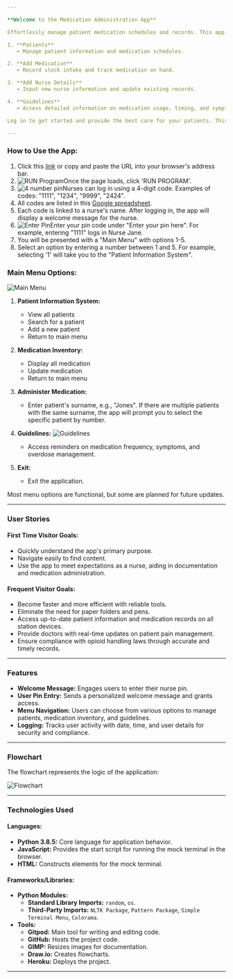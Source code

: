 ```yaml
---

**Welcome to the Medication Administration App**

Effortlessly manage patient medication schedules and records. This app is designed to enhance your workflow, ensuring safe and accurate medication administration.

1. **Patients**
   - Manage patient information and medication schedules.

2. **Add Medication**
   - Record stock intake and track medication on hand.

3. **Add Nurse Details**
   - Input new nurse information and update existing records.

4. **Guidelines**
   - Access detailed information on medication usage, timing, and symptoms.

Log in to get started and provide the best care for your patients. This app is simple, quick, and easy to learn, providing crucial support for busy nurses in administering important medications, such as opioids, for pain therapy.

---
```


### How to Use the App:

1. Click this *[link](https://animatedwaffle-63fa727753ef.herokuapp.com/)* or copy and paste the URL into your browser's address bar.
2. ![RUN Program](documentation/enter.your.pin.png)Once the page loads, click 'RUN PROGRAM'.
3. ![4 number pin](documentation/can.not.be.empty.png)Nurses can log in using a 4-digit code. Examples of codes: "1111", "1234", "9999", "2424".
4. All codes are listed in this [Google spreadsheet](https://docs.google.com/spreadsheets/d/1SM3qQY2PKeNK9HjMXGFhc5EBsrCLNd6P1hGbmDvchVk/edit?pli=1&gid=580694856#gid=580694856).
5. Each code is linked to a nurse's name. After logging in, the app will display a welcome message for the nurse.
6. ![Enter Pin](documentation/three.attempts.png)Enter your pin code under "Enter your pin here". For example, entering "1111" logs in Nurse Jane.
7. You will be presented with a "Main Menu" with options 1-5.
8. Select an option by entering a number between 1 and 5. For example, selecting '1' will take you to the "Patient Information System".

### Main Menu Options:
![Main Menu](documentation/welcome.note.png)
1. **Patient Information System:**
   - View all patients
   - Search for a patient
   - Add a new patient
   - Return to main menu

2. **Medication Inventory:**
   - Display all medication
   - Update medication
   - Return to main menu

3. **Administer Medication:**
   - Enter patient's surname, e.g., "Jones". If there are multiple patients with the same surname, the app will prompt you to select the specific patient by number.

4. **Guidelines:** ![Guidelines](documentation/google.spread.guidelines.png)
   - Access reminders on medication frequency, symptoms, and overdose management.

5. **Exit:**
   - Exit the application. 

Most menu options are functional, but some are planned for future updates.

---

### User Stories

#### First Time Visitor Goals:

- Quickly understand the app's primary purpose.
- Navigate easily to find content.
- Use the app to meet expectations as a nurse, aiding in documentation and medication administration.

#### Frequent Visitor Goals:

- Become faster and more efficient with reliable tools.
- Eliminate the need for paper folders and pens.
- Access up-to-date patient information and medication records on all station devices.
- Provide doctors with real-time updates on patient pain management.
- Ensure compliance with opioid handling laws through accurate and timely records.

---

### Features

- **Welcome Message:** Engages users to enter their nurse pin.
- **User Pin Entry:** Sends a personalized welcome message and grants access.
- **Menu Navigation:** Users can choose from various options to manage patients, medication inventory, and guidelines.
- **Logging:** Tracks user activity with date, time, and user details for security and compliance.

---

### Flowchart

The flowchart represents the logic of the application:

![Flowchart](documentation/simpl.drawio.png)

---

### Technologies Used

#### Languages:

- **Python 3.8.5:** Core language for application behavior.
- **JavaScript:** Provides the start script for running the mock terminal in the browser.
- **HTML:** Constructs elements for the mock terminal.

#### Frameworks/Libraries:

- **Python Modules:**
  - **Standard Library Imports:** `random`, `os`.
  - **Third-Party Imports:** `NLTK Package`, `Pattern Package`, `Simple Terminal Menu`, `Colorama`.
- **Tools:**
  - **Gitpod:** Main tool for writing and editing code.
  - **GitHub:** Hosts the project code.
  - **GIMP:** Resizes images for documentation.
  - **Draw.io:** Creates flowcharts.
  - **Heroku:** Deploys the project.

---

